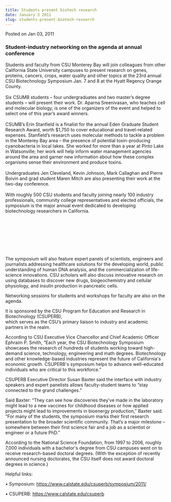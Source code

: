 ```yaml
---
title: Students present biotech research
date: January 3 2011
slug: students-present-biotech-research
---
```


 



<span class="date">Posted on Jan 03, 2011    </span>
<h3>Student-industry networking on the agenda at annual
conference</h3>
<p>Students and faculty from CSU Monterey Bay will join colleagues
from other California State University campuses to present research
on genes, proteins, cancers, crops, water quality and other topics
at the 23rd annual CSU Biotechnology Symposium Jan. 7 and 8 at the
Hyatt Regency Orange County.<br>
<br>
Six CSUMB students &#x2013; four undergraduates and two master&#x2019;s degree
students &#x2013; will present their work. Dr. Aparna Sreenivasan, who
teaches cell and molecular biology, is one of the organizers of the
event and helped to select one of this year&#x2019;s award winners.<br>
<br>
CSUMB&#x2019;s Erin Stanfield is a finalist for the annual Eden Graduate
Student Research Award, worth $1,750 to cover educational and
travel-related expenses. Stanfield&#x2019;s research uses molecular
methods to tackle a problem in the Monterey Bay area &#x2013; the presence
of potential toxin-producing cyanobacteria in local lakes. She
worked for more than a year at Pinto Lake in Watsonville; her work
will help inform water management agencies around the area and
garner new information about how these complex organisms sense
their environment and produce toxins.<br>
<br>
Undergraduates Jen Cleveland, Kevin Johnson, Mark Callaghan and
Pierre Boivin and grad student Maren Mitch are also presenting
their work at the two-day conference.<br>
<br>
With roughly 500 CSU students and faculty joining nearly 100
industry professionals, community college representatives and
elected officials, the symposium is the major annual event
dedicated to developing biotechnology researchers in
California.</br></br></br></br></br></br></br></br></p>
<p>The symposium will also feature expert panels of scientists,
engineers and journalists addressing healthcare solutions for the
developing world, public understanding of human DNA analysis, and
the commercialization of life-science innovations. CSU scholars
will also discuss innovative research on using databases to
discover new drugs, biogeochemistry and cellular physiology, and
insulin production in pancreatic cells.</p>
<p>Networking sessions for students and workshops for faculty are
also on the agenda.</p>
<p>It is sponsored by the CSU Program for Education and Research in
Biotechnology (CSUPERB),<br>
which serves as the CSU&#x2019;s primary liaison to industry and academic
partners in the realm.</br></p>
<p>According to CSU Executive Vice Chancellor and Chief Academic
Officer Ephraim P. Smith, &#x201C;Each year, the CSU Biotechnology
Symposium showcases the research of hundreds of students working
toward high-demand science, technology, engineering and math
degrees. Biotechnology and other knowledge-based industries
represent the future of California&apos;s economic growth. CSUPERB&apos;s
symposium helps to advance well-educated individuals who are
critical to this workforce.&#x201D;</p>
<p>CSUPERB Executive Director Susan Baxter said the interface with
industry speakers and expert panelists allows faculty-student teams
to &#x201C;stay connected to the grand challenges.&#x201D;</p>
<p>Said Baxter: &#x201C;They can see how discoveries they&#x2019;ve made in the
laboratory might lead to a new vaccines for childhood diseases or
how applied projects might lead to improvements in bioenergy
production,&#x201D; Baxter said. &#x201C;For many of the students, the symposium
marks their first research presentation to the broader scientific
community. That&#x2019;s a major milestone &#x2013; somewhere between their first
science fair and a job as a scientist or engineer or a future
PhD.&#x201D;</p>
<p>According to the National Science Foundation, from 1997 to 2006,
roughly 7,000 individuals with a bachelor&apos;s degree from CSU
campuses went on to receive research-based doctoral degrees. (With
the exception of recently announced nursing doctorates, the CSU
itself does not award doctoral degrees in science.)</p>
<p>Helpful links:</p>
<p>&#x2022; Symposium: <a href="https://www.calstate.edu/csuperb/symposium/2011/" title="https://www.calstate.edu/csuperb/symposium/2011/">https://www.calstate.edu/csuperb/symposium/2011/</a><br>

&#x2022; CSUPERB: <a href="https://www.calstate.edu/csuperb" title="https://www.calstate.edu/csuperb">https://www.calstate.edu/csuperb</a></br></p>





```
